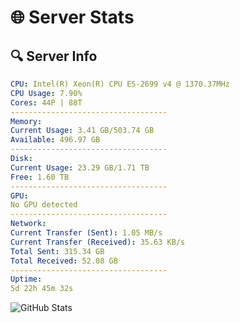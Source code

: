 # 🌐 Server Stats
## 🔍 Server Info
```yaml
CPU: Intel(R) Xeon(R) CPU E5-2699 v4 @ 1370.37MHz
CPU Usage: 7.90%
Cores: 44P | 88T
-----------------------------------
Memory:
Current Usage: 3.41 GB/503.74 GB
Available: 496.97 GB
-----------------------------------
Disk:
Current Usage: 23.29 GB/1.71 TB
Free: 1.60 TB
-----------------------------------
GPU:
No GPU detected
-----------------------------------
Network:
Current Transfer (Sent): 1.05 MB/s
Current Transfer (Received): 35.63 KB/s
Total Sent: 315.34 GB
Total Received: 52.08 GB
-----------------------------------
Uptime:
5d 22h 45m 32s
```
![GitHub Stats](https://img.shields.io/badge/Updated-2025-04-25_15:54:20-blue)